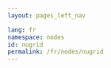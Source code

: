 ```yaml
---
layout: pages_left_nav

lang: fr
namespace: nodes
id: nugrid
permalink: /fr/nodes/nugrid
---
```


<!-- Content start -->

<!-- Content end -->
